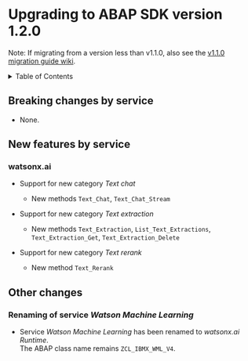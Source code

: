 # Upgrading to ABAP SDK version 1.2.0

Note: If migrating from a version less than v1.1.0, also see the
[v1.1.0 migration guide wiki](https://github.com/IBM/abap-sdk-nwas-x/blob/main/MIGRATION-V1.1.0.md).

<details>
  <summary>Table of Contents</summary>

- [Breaking changes by service](#breaking-changes-by-service)
- [New features by service](#new-features-by-service)
  - [watsonx.ai](#watsonxai)
- [Other changes](#other-changes)
  - [Renaming of service _Watson Machine Learning_](#renaming-of-service-watson-machine-learning)
</details>

## Breaking changes by service

- None.

## New features by service

### watsonx.ai

 - Support for new category *Text chat*
   - New methods `Text_Chat`, `Text_Chat_Stream`
     
 - Support for new category *Text extraction*
   - New methods `Text_Extraction`, `List_Text_Extractions`, `Text_Extraction_Get`, `Text_Extraction_Delete`
     
 - Support for new category *Text rerank*
   - New method `Text_Rerank`

## Other changes

### Renaming of service _Watson Machine Learning_

 - Service _Watson Machine Learning_ has been renamed to _watsonx.ai Runtime_.  
   The ABAP class name remains `ZCL_IBMX_WML_V4`.
